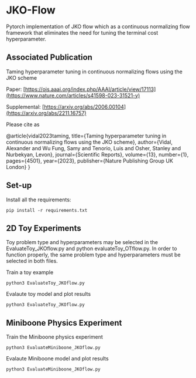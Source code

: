 # JKO-Flow
Pytorch implementation of JKO flow which as a continuous normalizing flow framework that eliminates the need for tuning the terminal cost hyperparameter.

## Associated Publication

Taming hyperparameter tuning in continuous normalizing flows using the JKO scheme

Paper: [https://ojs.aaai.org/index.php/AAAI/article/view/17113](https://www.nature.com/articles/s41598-023-31521-y)

Supplemental: [https://arxiv.org/abs/2006.00104](https://arxiv.org/abs/2211.16757)

Please cite as
    
@article{vidal2023taming,
  title={Taming hyperparameter tuning in continuous normalizing flows using the JKO scheme},
  author={Vidal, Alexander and Wu Fung, Samy and Tenorio, Luis and Osher, Stanley and Nurbekyan, Levon},
  journal={Scientific Reports},
  volume={13},
  number={1},
  pages={4501},
  year={2023},
  publisher={Nature Publishing Group UK London}
}

## Set-up

Install all the requirements:
```
pip install -r requirements.txt 
```

## 2D Toy Experiments

Toy problem type and hyperparameters may be selected in the EvaluateToy_JKOflow.py and python evaluateToy_OTflow.py.  In order to function properly, the same problem type and hyperparameters must be selected in both files.  

Train a toy example
```
python3 EvaluateToy_JKOflow.py
```
Evalaute toy model and plot results 
```
python3 EvaluateToy_JKOflow.py
```
## Miniboone Physics Experiment

Train the Miniboone physics experiment
```
python3 EvaluateMiniboone_JKOflow.py
```
Evalaute Miniboone model and plot results 
```
python3 EvaluateMiniboone_JKOflow.py
```

